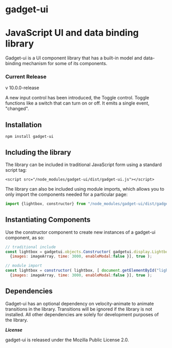 gadget-ui
=========

# JavaScript UI and data binding library 

Gadget-ui is a UI component library that has a built-in model and data-binding mechanism for some of its components.

### Current Release

v 10.0.0-release

A new input control has been introduced, the Toggle control. Toggle functions like a switch that can turn on or off. It emits a single event, "changed".


## Installation

`npm install gadget-ui`

## Including the library

The library can be included in traditional JavaScript form using a standard script tag:

`<script src="/node_modules/gadget-ui/dist/gadget-ui.js"></script>`

The library can also be included using module imports, which allows you to only import the components needed for a particular page:

``` javascript
import {lightbox, constructor} from "/node_modules/gadget-ui/dist/gadget-ui.es.js"
```

## Instantiating Components

Use the constructor component to create new instances of a gadget-ui component, as so:

``` javascript
// traditional include
const lightbox = gadgetui.objects.Constructor( gadgetui.display.Lightbox, [ document.getElementById("lightbox"), 
  {images: imageArray, time: 3000, enableModal:false }], true );

// module import
const lightbox = constructor( lightbox, [ document.getElementById("lightbox"), 
  {images: imageArray, time: 3000, enableModal:false }], true );

```

## Dependencies

Gadget-ui has an optional dependency on velocity-animate to animate transitions in the library. Transitions will be ignored if the library is not installed. All other dependencies are solely for development purposes of the library.


***License***

gadget-ui is released under the Mozilla Public License 2.0.
